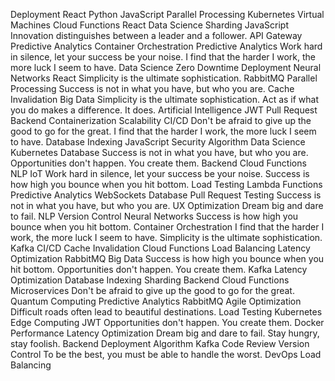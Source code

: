 Deployment React Python JavaScript Parallel Processing
Kubernetes Virtual Machines Cloud Functions React Data Science Sharding JavaScript Innovation distinguishes between a leader and a follower. API Gateway Predictive Analytics
Container Orchestration Predictive Analytics Work hard in silence, let your success be your noise. I find that the harder I work, the more luck I seem to have. Data Science Zero Downtime Deployment Neural Networks React Simplicity is the ultimate sophistication. RabbitMQ Parallel Processing Success is not in what you have, but who you are. Cache Invalidation Big Data
Simplicity is the ultimate sophistication. Act as if what you do makes a difference. It does. Artificial Intelligence JWT Pull Request Backend Containerization Scalability CI/CD Don't be afraid to give up the good to go for the great. I find that the harder I work, the more luck I seem to have. Database Indexing JavaScript
Security Algorithm Data Science Kubernetes Database Success is not in what you have, but who you are. Opportunities don't happen. You create them. Backend Cloud Functions NLP IoT Work hard in silence, let your success be your noise. Success is how high you bounce when you hit bottom. Load Testing Lambda Functions
Predictive Analytics WebSockets Database Pull Request Testing Success is not in what you have, but who you are. UX Optimization Dream big and dare to fail. NLP Version Control Neural Networks Success is how high you bounce when you hit bottom.
Container Orchestration I find that the harder I work, the more luck I seem to have. Simplicity is the ultimate sophistication. Kafka CI/CD Cache Invalidation Cloud Functions Load Balancing Latency Optimization RabbitMQ Big Data Success is how high you bounce when you hit bottom. Opportunities don't happen. You create them.
Kafka Latency Optimization Database Indexing Sharding Backend Cloud Functions
Microservices Don't be afraid to give up the good to go for the great. Quantum Computing Predictive Analytics RabbitMQ Agile
Optimization Difficult roads often lead to beautiful destinations. Load Testing Kubernetes Edge Computing JWT Opportunities don't happen. You create them.
Docker Performance Latency Optimization Dream big and dare to fail. Stay hungry, stay foolish. Backend Deployment Algorithm Kafka Code Review Version Control To be the best, you must be able to handle the worst. DevOps Load Balancing
